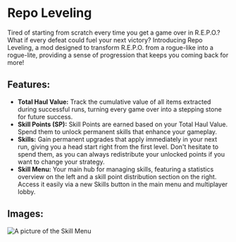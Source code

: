 # Repo Leveling
Tired of starting from scratch every time you get a game over in R.E.P.O.? What if every defeat could fuel your next
victory? Introducing Repo Leveling, a mod designed to transform R.E.P.O. from a rogue-like into a rogue-lite, providing
a sense of progression that keeps you coming back for more!

## Features:
- **Total Haul Value:** Track the cumulative value of all items extracted during successful runs, turning every game
  over into a stepping stone for future success.
- **Skill Points (SP):** Skill Points are earned based on your Total Haul Value. Spend them to unlock permanent skills
  that enhance your gameplay.
- **Skills:** Gain permanent upgrades that apply immediately in your next run, giving you a head start right from the
  first level. Don't hesitate to spend them, as you can always redistribute your unlocked points if you want to change
  your strategy.
- **Skill Menu:** Your main hub for managing skills, featuring a statistics overview on the left and a skill point
  distribution section on the right. Access it easily via a new Skills button in the main menu and multiplayer lobby.

## Images:

![A picture of the Skill Menu](https://raw.githubusercontent.com/Einhornyordle/RepoLeveling/refs/heads/main/images/SkillMenu.png "This is how the Skill Menu looks in-game!")
